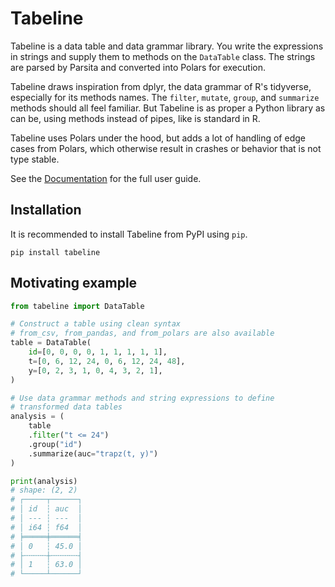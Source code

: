 # Tabeline

Tabeline is a data table and data grammar library. You write the expressions in strings and supply them to methods on the `DataTable` class. The  strings are parsed by Parsita and converted into Polars for execution.

Tabeline draws inspiration from dplyr, the data grammar of R's tidyverse, especially for its methods names. The `filter`, `mutate`, `group`, and `summarize` methods should all feel familiar. But Tabeline is as proper a Python library as can be, using methods instead of pipes, like is standard in R. 

Tabeline uses Polars under the hood, but adds a lot of handling of edge cases from Polars, which otherwise result in crashes or behavior that is not type stable.

See the [Documentation](https://tabeline.drhagen.com) for the full user guide.

## Installation

It is recommended to install Tabeline from PyPI using `pip`.

```shell
pip install tabeline
```

## Motivating example

```python
from tabeline import DataTable

# Construct a table using clean syntax
# from_csv, from_pandas, and from_polars are also available 
table = DataTable(
    id=[0, 0, 0, 0, 1, 1, 1, 1, 1],
    t=[0, 6, 12, 24, 0, 6, 12, 24, 48],
    y=[0, 2, 3, 1, 0, 4, 3, 2, 1],
)

# Use data grammar methods and string expressions to define
# transformed data tables
analysis = (
    table
    .filter("t <= 24")
    .group("id")
    .summarize(auc="trapz(t, y)")
)

print(analysis)
# shape: (2, 2)
# ┌─────┬──────┐
# │ id  ┆ auc  │
# │ --- ┆ ---  │
# │ i64 ┆ f64  │
# ╞═════╪══════╡
# │ 0   ┆ 45.0 │
# ├╌╌╌╌╌┼╌╌╌╌╌╌┤
# │ 1   ┆ 63.0 │
# └─────┴──────┘
```
